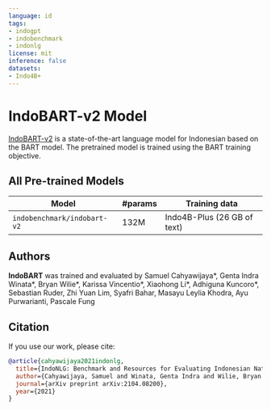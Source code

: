 ```yaml
---
language: id
tags:
- indogpt
- indobenchmark
- indonlg
license: mit
inference: false
datasets:
- Indo4B+
---
```


# IndoBART-v2 Model

[IndoBART-v2](https://arxiv.org/abs/2104.08200) is a state-of-the-art language model for Indonesian based on the BART model. The pretrained model is trained using the BART training objective.

## All Pre-trained Models

| Model                          | #params                        | Training data                     |
|--------------------------------|--------------------------------|-----------------------------------|
| `indobenchmark/indobart-v2` | 132M   | Indo4B-Plus (26 GB of text)            |

## Authors 

<b>IndoBART</b> was trained and evaluated by Samuel Cahyawijaya*, Genta Indra Winata*, Bryan Wilie*, Karissa Vincentio*, Xiaohong Li*, Adhiguna Kuncoro*, Sebastian Ruder, Zhi Yuan Lim, Syafri Bahar, Masayu Leylia Khodra, Ayu Purwarianti, Pascale Fung


## Citation
If you use our work, please cite:

```bibtex
@article{cahyawijaya2021indonlg,
  title={IndoNLG: Benchmark and Resources for Evaluating Indonesian Natural Language Generation},
  author={Cahyawijaya, Samuel and Winata, Genta Indra and Wilie, Bryan and Vincentio, Karissa and Li, Xiaohong and Kuncoro, Adhiguna and Ruder, Sebastian and Lim, Zhi Yuan and Bahar, Syafri and Khodra, Masayu Leylia and others},
  journal={arXiv preprint arXiv:2104.08200},
  year={2021}
}
```
